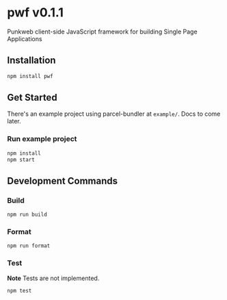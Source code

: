 # pwf v0.1.1

Punkweb client-side JavaScript framework for building Single Page Applications

## Installation

```bash
npm install pwf
```

## Get Started

There's an example project using parcel-bundler at `example/`. Docs to come later.

### Run example project

```bash
npm install
npm start
```

## Development Commands

### Build

```
npm run build
```

### Format

```
npm run format
```

### Test

**Note** Tests are not implemented.

```
npm test
```
